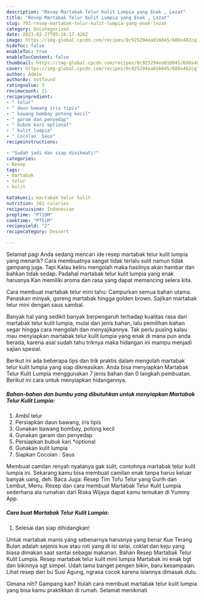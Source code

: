 ```yaml
---
description: "Resep Martabak Telur Kulit Lumpia yang Enak , Lezat"
title: "Resep Martabak Telur Kulit Lumpia yang Enak , Lezat"
slug: 793-resep-martabak-telur-kulit-lumpia-yang-enak-lezat
category: Uncategorized
date: 2023-02-27T05:16:17.426Z
image: https://img-global.cpcdn.com/recipes/0c925294ea016045/680x482cq70/martabak-telur-kulit-lumpia-foto-resep-utama.jpg
hideToc: false
enableToc: true
enableTocContent: false
thumbnail: https://img-global.cpcdn.com/recipes/0c925294ea016045/680x482cq70/martabak-telur-kulit-lumpia-foto-resep-utama.jpg
cover: https://img-global.cpcdn.com/recipes/0c925294ea016045/680x482cq70/martabak-telur-kulit-lumpia-foto-resep-utama.jpg
author: Admin
authorAv: notfound
ratingvalue: 3
reviewcount: 11
recipeingredient:
- " telur"
- " daun bawang iris tipis"
- " bawang bombay potong kecil"
- " garam dan penyedap"
- " bubuk kari optional"
- " kulit lumpia"
- " Cocolan  Saus"
recipeinstructions:

- "Sudah jadi dan siap dinikmati!"
categories:
- Resep
tags:
- martabak
- telur
- kulit

katakunci: martabak telur kulit 
nutrition: 161 calories
recipecuisine: Indonesian
preptime: "PT19M"
cooktime: "PT51M"
recipeyield: "2"
recipecategory: Dessert

---
```



Selamat pagi Anda sedang mencari ide resep martabak telur kulit lumpia yang menarik? Cara membuatnya sangat tidak terlalu sulit namun tidak gampang juga. Tapi Kalau keliru mengolah maka hasilnya akan hambar dan bahkan tidak sedap. Padahal martabak telur kulit lumpia yang enak harusnya Kan memiliki aroma dan rasa yang dapat memancing selera kita.


Cara membuat martabak telur mini tahu: Campurkan semua bahan utama. Panaskan minyak, goreng martabak hingga golden brown. Sajikan martabak telur mini dengan saus sambal.

Banyak hal yang sedikit banyak berpengaruh terhadap kualitas rasa dari martabak telur kulit lumpia, mulai dari jenis bahan, lalu pemilihan bahan segar hingga cara mengolah dan menyajikannya. Tak perlu pusing kalau mau menyiapkan martabak telur kulit lumpia yang enak di mana pun anda berada, karena asal sudah tahu triknya maka hidangan ini mampu menjadi sajian spesial.


Berikut ini ada beberapa tips dan trik praktis dalam mengolah martabak telur kulit lumpia yang siap dikreasikan. Anda bisa menyiapkan Martabak Telur Kulit Lumpia menggunakan 7 jenis bahan dan 0 langkah pembuatan. Berikut ini cara untuk menyiapkan hidangannya.

<!--inarticleads1-->

##### Bahan-bahan dan bumbu yang dibutuhkan untuk menyiapkan Martabak Telur Kulit Lumpia:

1. Ambil  telur
1. Persiapkan  daun bawang, iris tipis
1. Gunakan  bawang bombay, potong kecil
1. Gunakan  garam dan penyedap
1. Persiapkan  bubuk kari *optional
1. Gunakan  kulit lumpia
1. Siapkan  Cocolan : Saus


Membuat camilan renyah nyatanya gak sulit, contohnya martabak telur kulit lumpia ini. Sekarang kamu bisa membuat camilan enak tanpa harus keluar banyak uang, deh. Baca Juga: Resep Tim Tofu Telur yang Gurih dan Lembut, Menu. Resep dan cara membuat Martabak Telur Kulit Lumpia sederhana ala rumahan dari Riska Wijaya dapat kamu temukan di Yummy App. 

<!--inarticleads2-->

##### Cara buat Martabak Telur Kulit Lumpia:


1. Selesai dan siap dihidangkan!

Untuk martabak manis yang sebenarnya harusnya yang benar Kue Terang Bulan adalah sejenis kue atau roti yang di isi selai, coklat dan keju yang biasa dimakan saat santai sebagai makanan. Bahan Resep Martabak Telur Kulit Lumpia. Resep martabak telur kulit mini lumpia Martabak ini enak bgt dan bikinnya sgt simpel. Udah lama banget pengen bikin, baru kesampaian. Lihat resep dari bu Susi Agung, ngrasa cocok karena isiannya dimasak dulu. 

Gimana nih? Gampang kan? Itulah cara membuat martabak telur kulit lumpia yang bisa kamu praktikkan di rumah. Selamat menikmati
